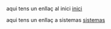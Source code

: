 aqui tens un enllaç al inici [inici](https://github.com/acarrero-esliceu/esliceu/tree/main)


aqui tens un enllaç a sistemas [sistemas](sistemas)